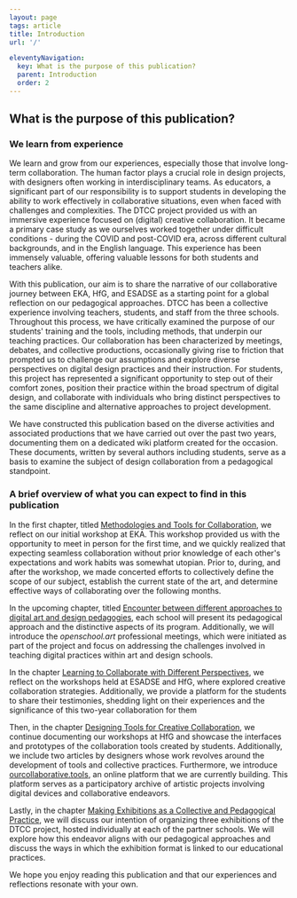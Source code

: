 ```yaml
---
layout: page
tags: article
title: Introduction
url: '/'

eleventyNavigation:
  key: What is the purpose of this publication?
  parent: Introduction
  order: 2
---
```


## What is the purpose of this publication?

### We learn from experience

We learn and grow from our experiences, especially those that involve
long-term collaboration. The human factor plays a crucial role in design
projects, with designers often working in interdisciplinary teams. As
educators, a significant part of our responsibility is to support
students in developing the ability to work effectively in collaborative
situations, even when faced with challenges and complexities. The DTCC
project provided us with an immersive experience focused on (digital)
creative collaboration. It became a primary case study as we ourselves
worked together under difficult conditions - during the COVID and
post-COVID era, across different cultural backgrounds, and in the
English language. This experience has been immensely valuable, offering
valuable lessons for both students and teachers alike.

With this publication, our aim is to share the narrative of our
collaborative journey between EKA, HfG, and ESADSE as a starting point
for a global reflection on our pedagogical approaches. DTCC has been a
collective experience involving teachers, students, and staff from the
three schools. Throughout this process, we have critically examined the
purpose of our students\' training and the tools, including methods,
that underpin our teaching practices. Our collaboration has been
characterized by meetings, debates, and collective productions,
occasionally giving rise to friction that prompted us to challenge our
assumptions and explore diverse perspectives on digital design practices
and their instruction. For students, this project has represented a
significant opportunity to step out of their comfort zones, position
their practice within the broad spectrum of digital design, and
collaborate with individuals who bring distinct perspectives to the same
discipline and alternative approaches to project development.

We have constructed this publication based on the diverse activities and
associated productions that we have carried out over the past two years,
documenting them on a dedicated wiki platform created for the occasion.
These documents, written by several authors including students, serve as
a basis to examine the subject of design collaboration from a
pedagogical standpoint.

### A brief overview of what you can expect to find in this publication

In the first chapter, titled [Methodologies and Tools for
Collaboration](/methodologies-and-tools-for-collaboration/), we reflect on our initial workshop at EKA. This
workshop provided us with the opportunity to meet in person for the
first time, and we quickly realized that expecting seamless
collaboration without prior knowledge of each other\'s expectations and
work habits was somewhat utopian. Prior to, during, and after the
workshop, we made concerted efforts to collectively define the scope of
our subject, establish the current state of the art, and determine
effective ways of collaborating over the following months.

In the upcoming chapter, titled [Encounter between different approaches to digital art and design pedagogies](/Encounter-between-different-approaches-to-digital-art-and-design-pedagogies/), each school will present its
pedagogical approach and the distinctive aspects of its program.
Additionally, we will introduce the *openschool.art* professional
meetings, which were initiated as part of the project and focus on
addressing the challenges involved in teaching digital practices within
art and design schools.

In the chapter [Learning to Collaborate with Different Perspectives](/Learning-to-collaborate-with-different-perspectives/),
we reflect on the workshops held at ESADSE and HfG, where explored
creative collaboration strategies. Additionally, we provide a platform
for the students to share their testimonies, shedding light on their
experiences and the significance of this two-year collaboration for them

Then, in the chapter [Designing Tools for Creative Collaboration](/designing-tools-for-creative-collaboration/), we
continue documenting our workshops at HfG and showcase the interfaces
and prototypes of the collaboration tools created by students.
Additionally, we include two articles by designers whose work revolves
around the development of tools and collective practices. Furthermore,
we introduce [ourcollaborative.tools](https://ourcollaborative.tools), an online platform that we are
currently building. This platform serves as a participatory archive of
artistic projects involving digital devices and collaborative endeavors.

Lastly, in the chapter [Making Exhibitions as a Collective and
Pedagogical Practice](/making-exhibitions-as-a-collective-and-pedagogical-practice/), we will discuss our intention of organizing
three exhibitions of the DTCC project, hosted individually at each of
the partner schools. We will explore how this endeavor aligns with our
pedagogical approaches and discuss the ways in which the exhibition
format is linked to our educational practices.

We hope you enjoy reading this publication and that our experiences and
reflections resonate with your own.
